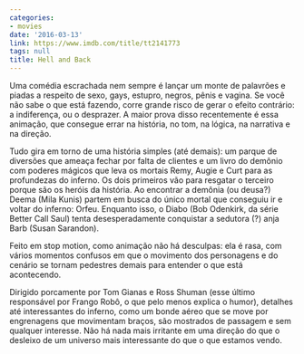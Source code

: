 ```yaml
---
categories:
- movies
date: '2016-03-13'
link: https://www.imdb.com/title/tt2141773
tags: null
title: Hell and Back
---
```


Uma comédia escrachada nem sempre é lançar um monte de palavrões e piadas a respeito de sexo, gays, estupro, negros, pênis e vagina. Se você não sabe o que está fazendo, corre grande risco de gerar o efeito contrário: a indiferença, ou o desprazer. A maior prova disso recentemente é essa animação, que consegue errar na história, no tom, na lógica, na narrativa e na direção.

Tudo gira em torno de uma história simples (até demais): um parque de diversões que ameaça fechar por falta de clientes e um livro do demônio com poderes mágicos que leva os mortais Remy, Augie e Curt para as profundezas do inferno. Os dois primeiros vão para resgatar o terceiro porque são os heróis da história. Ao encontrar a demônia (ou deusa?) Deema (Mila Kunis) partem em busca do único mortal que conseguiu ir e voltar do inferno: Orfeu. Enquanto isso, o Diabo (Bob Odenkirk, da série Better Call Saul) tenta desesperadamente conquistar a sedutora (?) anja Barb (Susan Sarandon).

Feito em stop motion, como animação não há desculpas: ela é rasa, com vários momentos confusos em que o movimento dos personagens e do cenário se tornam pedestres demais para entender o que está acontecendo.

Dirigido porcamente por Tom Gianas e Ross Shuman (esse último responsável por Frango Robô, o que pelo menos explica o humor), detalhes até interessantes do inferno, como um bonde aéreo que se move por engrenagens que movimentam braços, são mostrados de passagem e sem qualquer interesse. Não há nada mais irritante em uma direção do que o desleixo de um universo mais interessante do que o que estamos vendo.